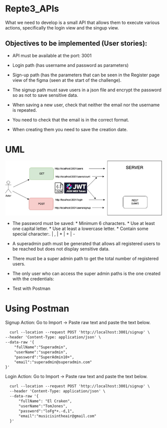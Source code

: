 # Repte3_APIs

What we need to develop is a small API that allows them to execute various actions, specifically the login view and the singup view.


## Objectives to be implemented (User stories):

- API must be available at the port: 3001

- Login path (has username and password as parameters)

- Sign-up path (has the parameters that can be seen in the Register page view of the figma (seen at the start of the challenge).

- The signup path must save users in a json file and encrypt the password so as not to save sensitive data.

- When saving a new user, check that neither the email nor the username is repeated.

- You need to check that the email is in the correct format.

- When creating them you need to save the creation date.


# UML

![UML image](https://github.com/gonzashan/Repte3_APIs/blob/808b5f541833855aff0a45984eb50229dd677a4a/repte4.jpg)


- The password must be saved: * Minimum 6 characters. * Use at least one capital letter. * Use at least a lowercase letter. * Contain some special character:. | , | * | + | -

- A superadmin path must be generated that allows all registered users to be reached but does not display sensitive data.

- There must be a super admin path to get the total number of registered users.

- The only user who can access the super admin paths is the one created with the credentials:

- Test with Postman

# Using Postman

Signup Action: Go to Import -> Paste raw text and paste the text below.

      curl --location --request POST 'http://localhost:3001/signup' \
    --header 'Content-Type: application/json' \
    --data-raw '{
        "fullName":"Superadmin",
        "userName":"superadmin",
        "password":"SuperAdmin10+",
        "email":"superadmin@superadmin.com"
    }'

Login Action: Go to Import -> Paste raw text and paste the text below.


      curl --location --request POST 'http://localhost:3001/signup' \
      --header 'Content-Type: application/json' \
      --data-raw '{
          "fullName": "El Craken",
          "userName":"TomJones",
          "password":"loFg*+.-d,1",
          "email":"musicisintheair@gmail.com"
      }'
